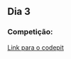 Dia 3
---



### Competição:

[Link para o codepit](www.codepit.io/#/contest/5a55dd85bebc010018a6933f/view)
